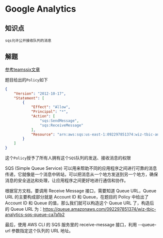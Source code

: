 # Google Analytics

## 知识点

`sqs允许公开接收队列的消息`

## 解题

[参考teamssix文章](https://wiki.teamssix.com/CloudService/IAM/the_big_iam_challenge_writeup.html)

题目给出的`Policy`如下

```json
{
    "Version": "2012-10-17",
    "Statement": [
        {
            "Effect": "Allow",
            "Principal": "*",
            "Action": [
                "sqs:SendMessage",
                "sqs:ReceiveMessage"
            ],
            "Resource": "arn:aws:sqs:us-east-1:092297851374:wiz-tbic-analytics-sqs-queue-ca7a1b2"
        }
    ]
}
```

这个`Policy`授予了所有人拥有这个`SQS`队列的发送、接收消息的权限

SQS (Simple Queue Service) 可以用来帮助不同的应用程序之间进行可靠的消息传递，它就像是一个消息中转站，可以把消息从一个地方发送到另一个地方，确保消息的安全送达和处理，让应用程序之间更好地进行通信和协作。

根据官方文档，要调用 Receive Message 接口，需要知道 Queue URL，Queue URL 的主要构成部分就是 Account ID 和 Queue，在题目的 Policy 中给出了 Account ID 和 Queue 的值，那么我们就可以构造这个 Queue URL 了，构造后的 Queue URL 为：https://queue.amazonaws.com/092297851374/wiz-tbic-analytics-sqs-queue-ca7a1b2

最后，使用 AWS CLI 的 SQS 服务里的 receive-message 接口，利用 --queue-url 参数指定这个队列的 URL 地址。